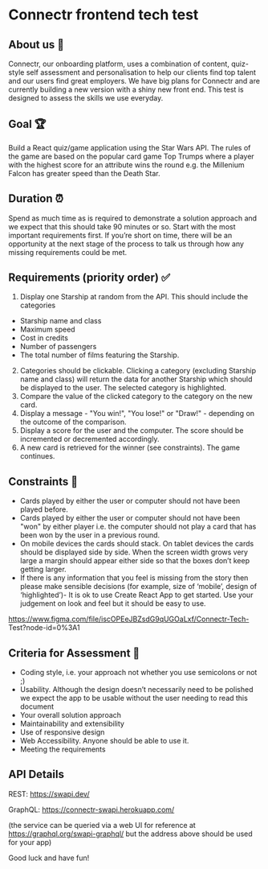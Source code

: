 # Connectr frontend tech test

## About us 👋

Connectr, our onboarding platform, uses a combination of content, quiz-style self assessment and personalisation to help our clients find top talent and our users find great employers. We have big plans for Connectr and are currently building a new version with a shiny new front end. This test is designed to assess the skills we use everyday.

## Goal 🏆

Build a React quiz/game application using the Star Wars API. The rules of the game are based on the popular card game Top Trumps where a player with the highest score for an attribute wins the round e.g. the Millenium Falcon has greater speed than the Death Star.

## Duration ⏰

Spend as much time as is required to demonstrate a solution approach and we expect that this should take 90 minutes or so. Start with the most important requirements first. If you’re short on time, there will be an opportunity at the next stage of the process to talk us through
how any missing requirements could be met.

## Requirements (priority order) ✅

1. Display one Starship at random from the API. This should include the categories

- Starship name and class
- Maximum speed
- Cost in credits
- Number of passengers
- The total number of films featuring the Starship.

2. Categories should be clickable. Clicking a category (excluding Starship name and class) will return the data for another Starship which should be displayed to the user. The selected category is highlighted.
3. Compare the value of the clicked category to the category on the new card.
4. Display a message - "You win!", "You lose!" or "Draw!" - depending on the outcome of the comparison.
5. Display a score for the user and the computer. The score should be incremented or decremented accordingly.
6. A new card is retrieved for the winner (see constraints). The game continues.

## Constraints 🔎

- Cards played by either the user or computer should not have been played before.
- Cards played by either the user or computer should not have been "won" by either player i.e. the computer should not play a card that has been won by the user in a previous round.
- On mobile devices the cards should stack. On tablet devices the cards should be displayed side by side. When the screen width grows very large a margin should appear either side so that the boxes don’t keep getting larger.
- If there is any information that you feel is missing from the story then please make sensible decisions (for example, size of ‘mobile’, design of ‘highlighted’)- It is ok to use Create React App to get started. Use your judgement on look and feel but it should be easy to use.

https://www.figma.com/file/iscOPEeJBZsdG9qUGOaLxf/Connectr-Tech- Test?node-id=0%3A1

## Criteria for Assessment 📝

- Coding style, i.e. your approach not whether you use semicolons or not ;)
- Usability. Although the design doesn’t necessarily need to be polished we expect the
  app to be usable without the user needing to read this document
- Your overall solution approach
- Maintainability and extensibility
- Use of responsive design
- Web Accessibility. Anyone should be able to use it.
- Meeting the requirements

## API Details

REST: https://swapi.dev/

GraphQL: https://connectr-swapi.herokuapp.com/

(the service can be queried via a web UI for reference at https://graphql.org/swapi-graphql/ but the address above should be used for your app)

Good luck and have fun!
